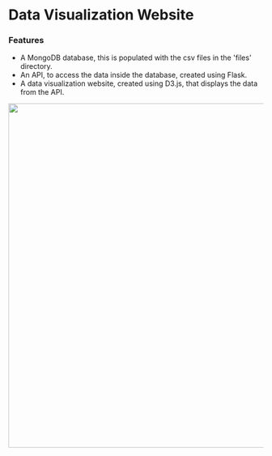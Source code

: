 # Data Visualization Website

### Features
- A MongoDB database, this is populated with the csv files in the 'files' directory.
- An API, to access the data inside the database, created using Flask.
- A data visualization website, created using D3.js, that displays the data from the API.

<img src="https://media.giphy.com/media/l3HxRUaSCDAKJN9DIt/giphy.gif" width="1080" height="680" />
